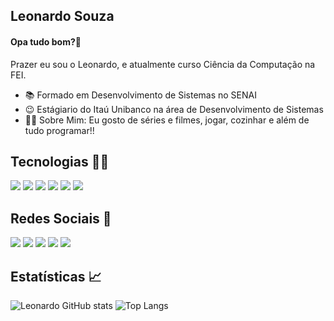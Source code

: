 ## Leonardo Souza 

#### Opa tudo bom?👋

Prazer eu sou o Leonardo, e atualmente curso Ciência da Computação na FEI.

* 📚 Formado em Desenvolvimento de Sistemas no SENAI
* 😉 Estágiario do Itaú Unibanco na área de Desenvolvimento de Sistemas
* 🙋‍♂️ Sobre Mim: Eu gosto de séries e filmes, jogar, cozinhar e além de tudo programar!!

## Tecnologias 👨‍💻
<div>
  <img src=https://img.shields.io/badge/Figma-F24E1E?style=for-the-badge&logo=figma&logoColor=white>
  <img src=https://img.shields.io/badge/HTML5-E34F26?style=for-the-badge&logo=html5&logoColor=white>
  <img src=https://img.shields.io/badge/CSS3-1572B6?style=for-the-badge&logo=css3&logoColor=white>
  <img src=https://img.shields.io/badge/Git-F05032?style=for-the-badge&logo=git&logoColor=white>
  <img src=https://img.shields.io/badge/C%23-239120?style=for-the-badge&logo=c-sharp&logoColor=white>
  <img src=https://img.shields.io/badge/Microsoft%20SQL%20Server-CC2927?style=for-the-badge&logo=microsoft%20sql%20server&logoColor=white>
</div>
  
## Redes Sociais 📱
<div> 
<a href="mailto:leonardo030605@gmail.com" target="_blank"><img src=https://img.shields.io/badge/Gmail-D14836?style=for-the-badge&logo=gmail&logoColor=white></a>
<a href=https://www.instagram.com/lleonardo.souzaa/ target="_blank"><img src=https://img.shields.io/badge/Instagram-E4405F?style=for-the-badge&logo=instagram&logoColor=white></a>
<a href=https://twitter.com/muitoosonoo target="_blank"><img src=https://img.shields.io/badge/Twitter-1DA1F2?style=for-the-badge&logo=twitter&logoColor=white></a>
<a href=https://www.linkedin.com/in/leonardo-souza-25b33021b/ target="_blank"><img src=https://img.shields.io/badge/LinkedIn-0077B5?style=for-the-badge&logo=linkedin&logoColor=white></a>
<a href = "https://api.whatsapp.com/send?phone=5511988096948"><img src="https://img.shields.io/badge/WhatsApp-25D366?style=for-the-badge&logo=whatsapp&logoColor=white"></a>  
</div>


## Estatísticas 📈
![Leonardo GitHub stats](https://github-readme-stats.vercel.app/api?username=Leonardo-Souza-de-Castro&show_icons=true&theme=tokyonight)
![Top Langs](https://github-readme-stats.vercel.app/api/top-langs/?username=Leonardo-Souza-de-Castro&layout=compact&theme=tokyonight)
